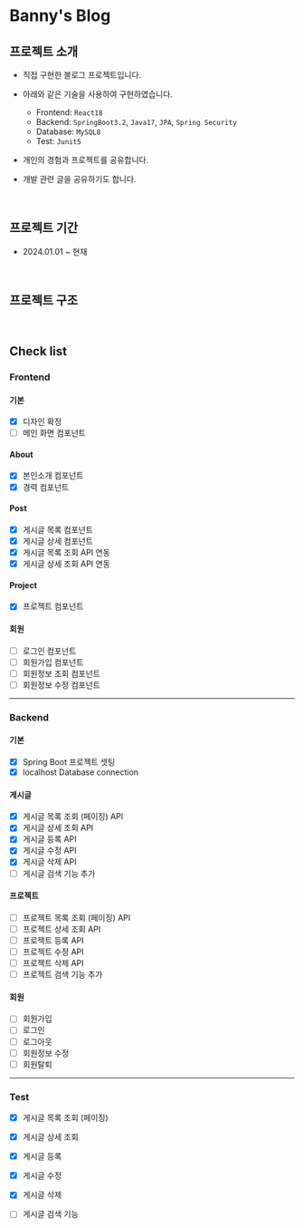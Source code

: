 # Banny's Blog


## 프로젝트 소개

- 직접 구현한 블로그 프로젝트입니다.
- 아래와 같은 기술을 사용하여 구현하였습니다.
  - Frontend: `React18`
  - Backend: `SpringBoot3.2`, `Java17`, `JPA`, `Spring Security`
  - Database: `MySQL8`
  - Test: `Junit5`

- 개인의 경험과 프로젝트를 공유합니다.
- 개발 관련 글을 공유하기도 합니다.

<br>

## 프로젝트 기간

- 2024.01.01 ~ 현재

<br>

## 프로젝트 구조


<br>

## Check list
### Frontend
#### 기본
- [x] 디자인 확정
- [ ] 메인 화면 컴포넌트

#### About
- [x] 본인소개 컴포넌트
- [x] 경력 컴포넌트

#### Post
- [x] 게시글 목록 컴포넌트
- [x] 게시글 상세 컴포넌트
- [x] 게시글 목록 조회 API 연동
- [x] 게시글 상세 조회 API 연동

#### Project
- [x] 프로젝트 컴포넌트

#### 회원
- [ ] 로그인 컴포넌트
- [ ] 회원가입 컴포넌트
- [ ] 회원정보 조회 컴포넌트
- [ ] 회원정보 수정 컴포넌트

---

### Backend
#### 기본
- [x] Spring Boot 프로젝트 셋팅
- [x] localhost Database connection

#### 게시글
- [x] 게시글 목록 조회 (페이징) API
- [x] 게시글 상세 조회 API
- [x] 게시글 등록 API
- [x] 게시글 수정 API
- [x] 게시글 삭제 API
- [ ] 게시글 검색 기능 추가

#### 프로젝트
- [ ] 프로젝트 목록 조회 (페이징) API
- [ ] 프로젝트 상세 조회 API
- [ ] 프로젝트 등록 API
- [ ] 프로젝트 수정 API
- [ ] 프로젝트 삭제 API
- [ ] 프로젝트 검색 기능 추가

#### 회원
- [ ] 회원가입
- [ ] 로그인
- [ ] 로그아웃
- [ ] 회원정보 수정
- [ ] 회원탈퇴

---

### Test
- [x] 게시글 목록 조회 (페이징)
- [x] 게시글 상세 조회
- [x] 게시글 등록
- [x] 게시글 수정
- [x] 게시글 삭제
- [ ] 게시글 검색 기능


